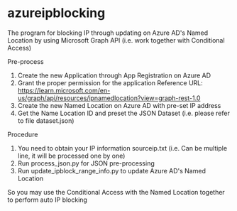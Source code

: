 # azureipblocking

The program for blocking IP through updating on Azure AD's Named Location by using Microsoft Graph API (i.e. work together with Conditional Access)

Pre-process
1. Create the new Application through App Registration on Azure AD
2. Grant the proper permission for the application
   Reference URL: https://learn.microsoft.com/en-us/graph/api/resources/ipnamedlocation?view=graph-rest-1.0
3. Create the new Named Location on Azure AD with pre-set IP address
4. Get the Name Location ID and preset the JSON Dataset (i.e. please refer to file dataset.json)

Procedure
1. You need to obtain your IP information sourceip.txt (i.e. Can be multiple line, it will be processed one by one)
2. Run process_json.py for JSON pre-processing
3. Run update_ipblock_range_info.py to update Azure AD's Named Location

So you may use the Conditional Access with the Named Location together to perform auto IP blocking
